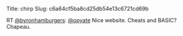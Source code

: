 Title: chirp
Slug: c6a64cf5ba8cd25db54e13c6721cd69b

RT <a href="http://twitter.com/byronhamburgers">@byronhamburgers</a>: <a href="http://twitter.com/opyate">@opyate</a> Nice website. Cheats and BASIC? Chapeau.
